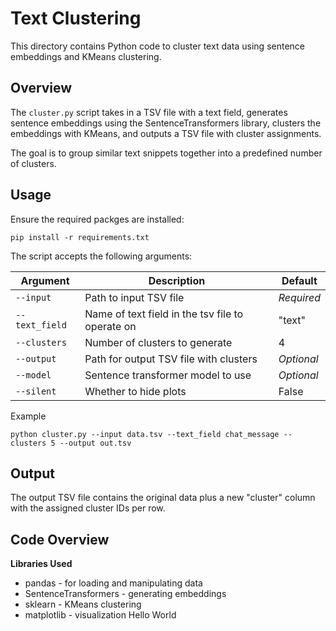 # Text Clustering

This directory contains Python code to cluster text data using sentence embeddings and KMeans clustering.

## Overview

The `cluster.py` script takes in a TSV file with a text field, generates sentence embeddings using the SentenceTransformers library, clusters the embeddings with KMeans, and outputs a TSV file with cluster assignments.

The goal is to group similar text snippets together into a predefined number of clusters.

## Usage

Ensure the required packges are installed:

```
pip install -r requirements.txt
```

The script accepts the following arguments:

| Argument       | Description                                      | Default    |
| -------------- | ------------------------------------------------ | ---------- |
| `--input`      | Path to input TSV file                           | _Required_ |
| `--text_field` | Name of text field in the tsv file to operate on | "text"     |
| `--clusters`   | Number of clusters to generate                   | 4          |
| `--output`     | Path for output TSV file with clusters           | _Optional_ |
| `--model`      | Sentence transformer model to use                | _Optional_ |
| `--silent`     | Whether to hide plots                            | False      |

Example

```
python cluster.py --input data.tsv --text_field chat_message --clusters 5 --output out.tsv
```

## Output

The output TSV file contains the original data plus a new "cluster" column with the assigned cluster IDs per row.

## Code Overview

**Libraries Used**

- pandas - for loading and manipulating data
- SentenceTransformers - generating embeddings
- sklearn - KMeans clustering
- matplotlib - visualization
Hello World
